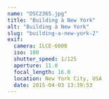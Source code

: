 ```yaml
---
name: "DSC2365.jpg"
title: "Building à New York"
alt: "Building à New York"
slug: "building-a-new-york-2"
exif:
  camera: ILCE-6000
  iso: 100
  shutter_speed: 1/125
  aperture: 11.0
  focal_length: 16.0
  location: New York City, USA
  date: 2015-04-03 13:39:53
---
```

